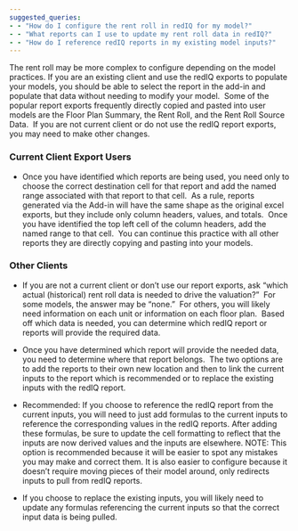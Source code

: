 ```yaml
---
suggested_queries:
- - "How do I configure the rent roll in redIQ for my model?"
- - "What reports can I use to update my rent roll data in redIQ?"
- - "How do I reference redIQ reports in my existing model inputs?"
---
```

The rent roll may be more complex to configure depending on the model practices. If you are an existing client and use the redIQ exports to populate your models, you should be able to select the report in the add-in and populate that data without needing to modify your model.  Some of the popular report exports frequently directly copied and pasted into user models are the Floor Plan Summary, the Rent Roll, and the Rent Roll Source Data.  If you are not current client or do not use the redIQ report exports, you may need to make other changes.

### **Current Client Export Users**

* Once you have identified which reports are being used, you need only to choose the correct destination cell for that report and add the named range associated with that report to that cell.  As a rule, reports generated via the Add-in will have the same shape as the original excel exports, but they include only column headers, values, and totals.  Once you have identified the top left cell of the column headers, add the named range to that cell.  You can continue this practice with all other reports they are directly copying and pasting into your models.

### **Other Clients**

* If you are not a current client or don’t use our report exports, ask “which actual (historical) rent roll data is needed to drive the valuation?”  For some models, the answer may be “none.”  For others, you will likely need information on each unit or information on each floor plan.  Based off which data is needed, you can determine which redIQ report or reports will provide the required data.

* Once you have determined which report will provide the needed data, you need to determine where that report belongs.  The two options are to add the reports to their own new location and then to link the current inputs to the report which is recommended or to replace the existing inputs with the redIQ report.

* Recommended: If you choose to reference the redIQ report from the current inputs, you will need to just add formulas to the current inputs to reference the corresponding values in the redIQ reports. After adding these formulas, be sure to update the cell formatting to reflect that the inputs are now derived values and the inputs are elsewhere. NOTE: This option is recommended because it will be easier to spot any mistakes you may make and correct them. It is also easier to configure because it doesn’t require moving pieces of their model around, only redirects inputs to pull from redIQ reports.
* If you choose to replace the existing inputs, you will likely need to update any formulas referencing the current inputs so that the correct input data is being pulled.